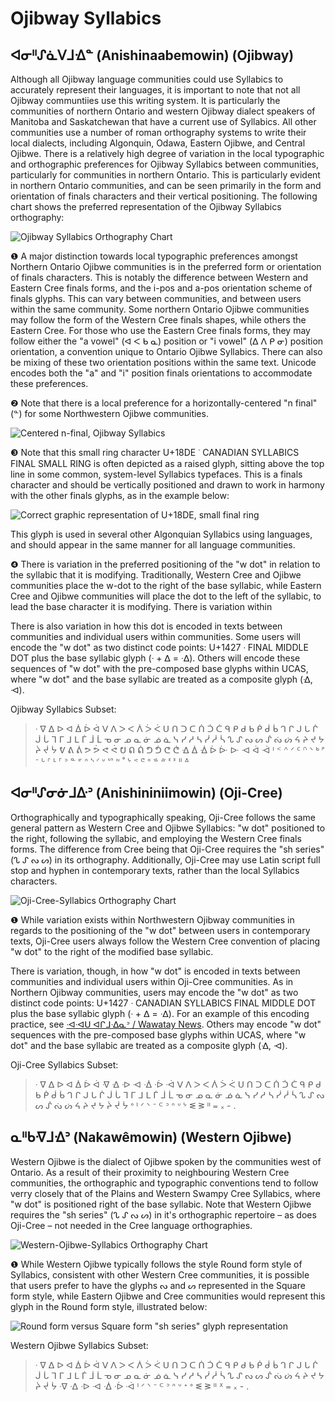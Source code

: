 # Ojibway Syllabics

## ᐊᓂᐦᔑᓈᐯᒧᐎᓐ (Anishinaabemowin) (Ojibway)
Although all Ojibway language communities could use Syllabics to accurately represent their languages, it is important to note that not all Ojibway communtiies use this writing system. It is particularly the communities of northern Ontario and western Ojibway dialect speakers of Manitoba and Saskatchewan that have a current use of Syllabics. All other communities use a number of roman orthography systems to write their local dialects, including Algonquin, Odawa, Eastern Ojibwe, and Central Ojibwe. There is a relatively high degree of variation in the local typographic and orthographic preferences for Ojibway Syllabics between communities, particularly for communities in northern Ontario. This is particularly evident in northern Ontario communities, and can be seen primarily in the form and orientation of finals characters and their vertical positioning. The following chart shows the preferred representation of the Ojibway Syllabics orthography:


![Ojibway Syllabics Orthography Chart](/static-syllabics-charts/ojibway-syllabics.png)


❶ A major distinction towards local typographic preferences amongst Northern Ontario Ojibwe communities is in the preferred form or orientation of finals characters. This is notably the difference between Western and Eastern Cree finals forms, and the i-pos and a-pos orientation scheme of finals glyphs. This can vary between communities, and between users within the same community. Some northern Ontario Ojibwe communities may follow the form of the Western Cree finals shapes, while others the Eastern Cree. For those who use the Eastern Cree finals forms, they may follow either the "a vowel" (ᐊ ᐸ ᑲ ᓇ) position or "i vowel" (ᐃ ᐱ ᑭ ᓂ) position orientation, a convention unique to Ontario Ojibwe Syllabics. There can also be mixing of these two orientation positions within the same text. Unicode encodes both the "a" and "i" position finals orientations to accommodate these preferences.

❷ Note that there is a local preference for a horizontally-centered "n final" (ᓐ) for some Northwestern Ojibwe communities.

![Centered n-final, Ojibway Syllabics](/figures/mid-n-final)

❸ Note that this small ring character U+18DE ᣞ CANADIAN SYLLABICS FINAL SMALL RING is often depicted as a raised glyph, sitting above the top line in some common, system-level Syllabics typefaces. This is a finals character and should be vertically positioned and drawn to work in harmony with the other finals glyphs, as in the example below:

![Correct graphic representation of U+18DE, small final ring](/figures/small-final-ring.png)


This glyph is used in several other Algonquian Syllabics using languages, and should appear in the same manner for all language communities.

❹ There is variation in the preferred positioning of the "w dot" in relation to the syllabic that it is modifying. Traditionally, Western Cree and Ojibwe communities place the w-dot to the right of the base syllabic, while Eastern Cree and Ojibwe communities will place the dot to the left of the syllabic, to lead the base character it is modifying. There is variation within 

There is also variation in how this dot is encoded in texts between communities and individual users within communities. Some users will encode the "w dot" as two distinct code points: U+1427 ᐧ FINAL MIDDLE DOT plus the base syllabic glyph (ᐧ + ᐃ = ᐧᐃ). Others will encode these sequences of "w dot" with the pre-composed base glyphs within UCAS, where "w dot" and the base syllabic are treated as a composite glyph (ᐎ, ᐗ).

Ojibway Syllabics Subset:

> ᐧ ᐁ    ᐃ    ᐅ    ᐊ    ᐄ    ᐆ    ᐋ ᐯ    ᐱ    ᐳ    ᐸ    ᐲ    ᐴ    ᐹ ᑌ    ᑎ    ᑐ    ᑕ    ᑏ    ᑑ    ᑖ ᑫ    ᑭ    ᑯ    ᑲ    ᑮ    ᑰ    ᑳ ᒉ    ᒋ    ᒍ    ᒐ    ᒌ    ᒎ    ᒑ ᒣ    ᒥ    ᒧ    ᒪ    ᒦ    ᒨ    ᒫ ᓀ    ᓂ    ᓄ    ᓇ    ᓃ    ᓅ    ᓈ ᓭ    ᓯ    ᓱ    ᓴ    ᓰ    ᓲ    ᓵ ᔐ    ᔑ    ᔓ    ᔕ    ᔒ    ᔔ    ᔖ ᔦ    ᔨ    ᔪ    ᔭ    ᔩ    ᔫ    ᔮ ᕓ    ᕕ    ᕖ    ᕗ    ᕘ    ᕙ    ᕚ ᕞ    ᕠ    ᕢ    ᕤ    ᕥ    ᕦ    ᕧ ᐎ ᐄ ᐐ    ᐆ ᐕ ᐓ ᐗ    ᐋ ᐙ ᑊ    ᑉ    ᣔ    ᐟ    ᑦ    ᣕ ᐠ    ᒃ    ᣖ ᐨ    ᒡ    ᣗ    ᒻ    ᣘ ᐣ    ᓐ    ᣙ    ᐢ    ᔅ    ᣚ     ᐡ    ᔥ    ᣛ    ˚    ᔾ     ᕝ    ᕪ ᐤ ᣜ    ᣝ ᓫ    ᕑ ᐦ    ᐞ



## ᐊᓂᐦᔑᓂᓃᒧᐏᐣ (Anishininiimowin) (Oji-Cree)

Orthographically and typographically speaking, Oji-Cree follows the same general pattern as Western Cree and Ojibwe Syllabics: "w dot" positioned to the right, following the syllabic, and employing the Western Cree finals forms. The difference from Cree being that Oji-Cree requires the "sh series" (ᔐ ᔑ ᔓ ᔕ) in its orthography. Additionally, Oji-Cree may use Latin script full stop and hyphen in contemporary texts, rather than the local Syllabics characters.

![Oji-Cree-Syllabics Orthography Chart](/static-syllabics-charts/oji-cree-syllabics.png)


❶ While variation exists within Northwestern Ojibway communities in regards to the positioning of the "w dot" between users in contemporary texts, Oji-Cree users always follow the Western Cree convention of placing "w dot" to the right of the modified base syllabic.

There is variation, though, in how "w dot" is encoded in texts between communities and individual users within Oji-Cree communities. As in Northern Ojibway communities, users may encode the "w dot" as two distinct code points: U+1427 ᐧ CANADIAN SYLLABICS FINAL MIDDLE DOT plus the base syllabic glyph (ᐧ + ᐃ = ᐧᐃ). For an example of this encoding practice, see [ᐧᐊᐧᐊᑌ ᐊᒋᒧᐧᐃᓇᐣ / Wawatay News](https://wawataynews.ca/list-newspaper). Others may encode "w dot" sequences with the pre-composed base glyphs within UCAS, where "w dot" and the base syllabic are treated as a composite glyph (ᐎ, ᐗ).


Oji-Cree Syllabics Subset:

> ᐧ ᐁ ᐃ ᐅ ᐊ ᐄ ᐆ ᐋ ᐌ ᐎ ᐒ ᐗ ᐧᐄ ᐧᐆ ᐧᐋ ᐯ ᐱ ᐳ ᐸ ᐲ ᐴ ᐹ ᑌ ᑎ ᑐ ᑕ ᑏ ᑑ ᑖ ᑫ ᑭ ᑯ ᑲ ᑮ ᑰ ᑳ ᒉ ᒋ ᒍ ᒐ ᒌ ᒎ ᒑ ᒣ ᒥ ᒧ ᒪ ᒦ ᒨ ᒫ ᓀ ᓂ ᓄ ᓇ ᓃ ᓅ ᓈ ᓭ ᓯ ᓱ ᓴ ᓰ ᓲ ᓵ ᔐ ᔑ ᔓ ᔕ ᔒ ᔔ ᔖ ᔦ ᔨ ᔪ ᔭ ᔩ ᔫ ᔮ ᐤ ᑊ ᐟ ᐠ ᐨ ᒼ ᐣ ᐢ ᐡ ᔾ ᓬ ᕒ ᐦ ᐀ ᙮ - .


## ᓇᐦᑲᐌᒧᐎᐣ (Nakawêmowin) (Western Ojibwe)
Western Ojibwe is the dialect of Ojibwe spoken by the communities west of Ontario. As a result of their proximity to neighbouring Western Cree communities, the orthographic and typographic conventions tend to follow verry closely that of the Plains and Western Swampy Cree Syllabics, where "w dot" is positioned right of the base syllabic. Note that Western Ojibwe requires the "sh series" (ᔐ ᔑ ᔓ ᔕ) in it's orthographic repertoire – as does Oji-Cree – not needed in the Cree language orthographies.

![Western-Ojibwe-Syllabics Orthography Chart](/static-syllabics-charts/western-ojibwe-syllabics.png)


❶ While Western Ojibwe typically follows the style Round form style of Syllabics, consistent with other Western Cree communities, it is possible that users prefer to have the glyphs ᔓ and ᔕ represented in the Square form style, while Eastern Ojibwe and Cree communities would represent this glyph in the Round form style, illustrated below:

![Round form versus Square form "sh series" glyph representation](/figures/sh-series.png)


Western Ojibwe Syllabics Subset:

> ᐧ ᐁ ᐃ ᐅ ᐊ ᐄ ᐆ ᐋ ᐯ ᐱ ᐳ ᐸ ᐲ ᐴ ᐹ ᑌ ᑎ ᑐ ᑕ ᑏ ᑑ ᑖ ᑫ ᑭ ᑯ ᑲ ᑮ ᑰ ᑳ ᒉ ᒋ ᒍ ᒐ ᒌ ᒎ ᒑ ᒣ ᒥ ᒧ ᒪ ᒦ ᒨ ᒫ ᓀ ᓂ ᓄ ᓇ ᓃ ᓅ ᓈ ᓭ ᓯ ᓱ ᓴ ᓰ ᓲ ᓵ ᔐ ᔑ ᔓ ᔕ ᔒ ᔔ ᔖ ᔦ ᔨ ᔪ ᔭ ᔩ ᔫ ᔮ ᐧᐁ ᐧᐃ ᐧᐅ ᐧᐊ ᐧᐄ ᐧᐆ ᐧᐋ ᑊ ᐟ ᐠ ᐨ ᒼ ᐣ ᐢ ᐡ ᕀ ᐤ ᓬ ᕒ ᐦ ᕁ ᐀ ᙮ - .